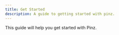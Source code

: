 ```yaml
---
title: Get Started
description: A guide to getting started with pinz.
---
```


This guide will help you get started with Pinz.
